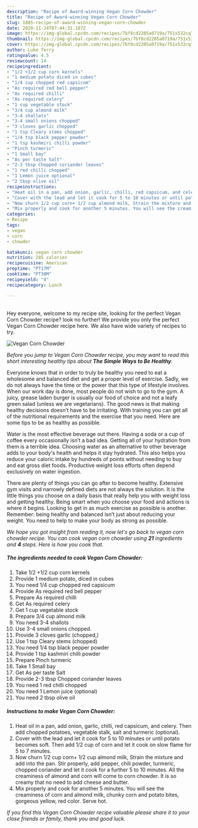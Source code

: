 ```yaml
---
description: "Recipe of Award-winning Vegan Corn Chowder"
title: "Recipe of Award-winning Vegan Corn Chowder"
slug: 1885-recipe-of-award-winning-vegan-corn-chowder
date: 2020-11-24T07:44:31.187Z
image: https://img-global.cpcdn.com/recipes/7bf8cd2205a0719a/751x532cq70/vegan-corn-chowder-recipe-main-photo.jpg
thumbnail: https://img-global.cpcdn.com/recipes/7bf8cd2205a0719a/751x532cq70/vegan-corn-chowder-recipe-main-photo.jpg
cover: https://img-global.cpcdn.com/recipes/7bf8cd2205a0719a/751x532cq70/vegan-corn-chowder-recipe-main-photo.jpg
author: Luke Terry
ratingvalue: 4.5
reviewcount: 14
recipeingredient:
- "1/2 +1/2 cup corn kernels"
- "1 medium potato diced in cubes"
- "1/4 cup chopped red capsicum"
- "As required red bell pepper"
- "As required chilli"
- "As required celery"
- "1 cup vegetable stock"
- "3/4 cup almond milk"
- "3-4 shallots"
- "3-4 small onions chopped"
- "3 cloves garlic chopped"
- "1 tsp Cleary stems chopped"
- "1/4 tsp black pepper powder"
- "1 tsp kashmiri chilli powder"
- "Pinch turmeric"
- "1 Small bay"
- "As per taste Salt"
- "2-3 tbsp Chopped coriander leaves"
- "1 red chilli chopped"
- "1 Lemon juice optional"
- "2 tbsp olive oil"
recipeinstructions:
- "Heat oil in a pan, add onion, garlic, chilli, red capsicum, and celery. Then add chopped potatoes, vegetable stalk, salt and turmeric (optional)."
- "Cover with the lead and let it cook for 5 to 10 minutes or until potato becomes soft. Then add 1/2 cup of corn and let it cook on slow flame for 5 to 7 minutes."
- "Now churn 1/2 cup corn+ 1/2 cup almond milk, Strain the mixture and add into the pan. Stir properly, add pepper, chili powder, turmeric, chopped coriander and let it cook for a further 5 to 10 minutes. All the creaminess of almond and corn will come to corn chowder. It is so creamy that no need to add cheese and butter."
- "Mix properly and cook for another 5 minutes. You will see the creaminess of corn and almond milk, chunky corn and potato bites, gorgeous yellow, red color. Serve hot."
categories:
- Recipe
tags:
- vegan
- corn
- chowder

katakunci: vegan corn chowder 
nutrition: 285 calories
recipecuisine: American
preptime: "PT17M"
cooktime: "PT30M"
recipeyield: "4"
recipecategory: Lunch

---
```

<br>
Hey everyone, welcome to my recipe site, looking for the perfect Vegan Corn Chowder recipe? look no further! We provide you only the perfect Vegan Corn Chowder recipe here. We also have wide variety of recipes to try.
<br>


![Vegan Corn Chowder](https://img-global.cpcdn.com/recipes/7bf8cd2205a0719a/751x532cq70/vegan-corn-chowder-recipe-main-photo.jpg)

<i>Before you jump to Vegan Corn Chowder recipe, you may want to read this short interesting healthy tips about <strong>The Simple Ways to Be Healthy</strong>.</i>

Everyone knows that in order to truly be healthy you need to eat a wholesome and balanced diet and get a proper level of exercise. Sadly, we do not always have the time or the power that this type of lifestyle involves. When our work day is done, most people do not wish to go to the gym. A juicy, grease laden burger is usually our food of choice and not a leafy green salad (unless we are vegetarians). The good news is that making healthy decisions doesn’t have to be irritating. With training you can get all of the nutritional requirements and the exercise that you need. Here are some tips to be as healthy as possible.

Water is the most effective beverage out there. Having a soda or a cup of coffee every occasionally isn’t a bad idea. Getting all of your hydration from them is a terrible idea. Choosing water as an alternative to other beverage adds to your body's health and helps it stay hydrated. This also helps you reduce your caloric intake by hundreds of points without needing to buy and eat gross diet foods. Productive weight loss efforts often depend exclusively on water ingestion.

There are plenty of things you can go after to become healthy. Extensive gym visits and narrowly defined diets are not always the solution. It is the little things you choose on a daily basis that really help you with weight loss and getting healthy. Being smart when you choose your food and actions is where it begins. Looking to get in as much exercise as possible is another. Remember: being healthy and balanced isn’t just about reducing your weight. You need to help to make your body as strong as possible. 


<i>We hope you got insight from reading it, now let's go back to vegan corn chowder recipe. You can cook vegan corn chowder using <strong>21</strong> ingredients and <strong>4</strong> steps. Here is how you cook that.
</i>

##### The ingredients needed to cook Vegan Corn Chowder:

1. Take 1/2 +1/2 cup corn kernels
1. Provide 1 medium potato, diced in cubes
1. You need 1/4 cup chopped red capsicum
1. Provide As required red bell pepper
1. Prepare As required chilli
1. Get As required celery
1. Get 1 cup vegetable stock
1. Prepare 3/4 cup almond milk
1. You need 3-4 shallots
1. Use 3-4 small onions chopped.
1. Provide 3 cloves garlic (chopped,)
1. Use 1 tsp Cleary stems (chopped)
1. You need 1/4 tsp black pepper powder
1. Provide 1 tsp kashmiri chilli powder
1. Prepare Pinch turmeric
1. Take 1 Small bay
1. Get As per taste Salt
1. Provide 2-3 tbsp Chopped coriander leaves
1. You need 1 red chilli chopped
1. You need 1 Lemon juice (optional)
1. You need 2 tbsp olive oil


##### Instructions to make Vegan Corn Chowder:

1. Heat oil in a pan, add onion, garlic, chilli, red capsicum, and celery. Then add chopped potatoes, vegetable stalk, salt and turmeric (optional).
1. Cover with the lead and let it cook for 5 to 10 minutes or until potato becomes soft. Then add 1/2 cup of corn and let it cook on slow flame for 5 to 7 minutes.
1. Now churn 1/2 cup corn+ 1/2 cup almond milk, Strain the mixture and add into the pan. Stir properly, add pepper, chili powder, turmeric, chopped coriander and let it cook for a further 5 to 10 minutes. All the creaminess of almond and corn will come to corn chowder. It is so creamy that no need to add cheese and butter.
1. Mix properly and cook for another 5 minutes. You will see the creaminess of corn and almond milk, chunky corn and potato bites, gorgeous yellow, red color. Serve hot.


<i>If you find this Vegan Corn Chowder recipe valuable please share it to your close friends or family, thank you and good luck.</i>
